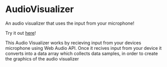 # AudioVisualizer
An audio visualizer that uses the input from your microphone!
[](https://github.com/HallowsYves/AudioVisualizer/blob/main/Audio%20Visualizer.gif)

Try it out [here](https://codepen.io/HallowsYves/pen/eYjGpPg)!

This Audio Visualizer works by recieving input from your devices microphone using Web Audio API.
Once it recives input from your device it converts into a data array which collects data samples, in order to create the graphics of the audio visualizer
